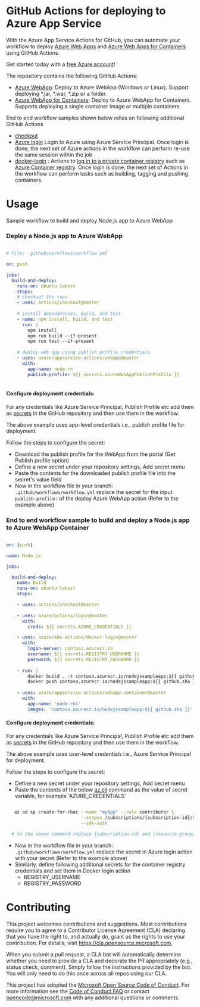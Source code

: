 # GitHub Actions for deploying to Azure App Service

With the Azure App Service Actions for GitHub, you can automate your workflow to deploy [Azure Web Apps](https://azure.microsoft.com/en-us/services/app-service/web/) and [Azure Web Apps for Containers](https://azure.microsoft.com/en-us/services/app-service/containers/) using GitHub Actions.

Get started today with a [free Azure account](https://azure.com/free/open-source)!

The repository contains the following GitHub Actions:
* [Azure WebApp](https://github.com/Azure/appservice-actions/blob/master/webapp/action.yml): Deploy to Azure WebApp (Windows or Linux). Support deploying *.jar, *.war, *.zip or a folder.
* [Azure WebApp for Containers](https://github.com/Azure/appservice-actions/blob/master/webapp-container/action.yml): Deploy to Azure WebApp for Containers. Supports deploying a single container image or multiple containers.

End to end workflow samples shown below relies on following additional GitHub Actions

* [checkout](https://https://github.com/actions/checkout/blob/master/action.yml) 
* [Azure login](https://github.com/Azure/actions/blob/master/login/action.yml) Login to Azure using Azure Service Principal. Once login is done, the next set of Azure actions in the workflow can perform re-use the same session within the job
* [docker-login](https://github.com/Azure/container-actions/tree/master/docker-login) : Actions to [log in to a private container registry](https://docs.docker.com/engine/reference/commandline/login/) such as [Azure Container registry](https://azure.microsoft.com/en-us/services/container-registry/). Once login is done, the next set of Actions in the workflow can perform tasks such as building, tagging and pushing containers.


# Usage

Sample workflow to build and deploy Node.js app to Azure WebApp

### Deploy a Node.js app to Azure WebApp

```yaml

# File: .github/workflows/workflow.yml

on: push

jobs:
  build-and-deploy:
    runs-on: ubuntu-latest
    steps:
    # checkout the repo
    - uses: actions/checkout@master
    
    # install dependencies, build, and test
    - name: npm install, build, and test
      run: |
        npm install
        npm run build --if-present
        npm run test --if-present
        
    # deploy web app using publish profile credentials
    - uses: azure/appservice-actions/webapp@master
      with: 
        app-name: node-rn
        publish-profile: ${{ secrets.azureWebAppPublishProfile }}
        

```

#### Configure deployment credentials:

For any credentials like Azure Service Principal, Publish Profile etc add them as [secrets](https://developer.github.com/actions/managing-workflows/storing-secrets/) in the GitHub repository and then use them in the workflow.

The above example uses app-level credentials i.e., publish profile file for deployment. 

Follow the steps to configure the secret:
  * Download the publish profile for the WebApp from the portal (Get Publish profile option)
  * Define a new secret under your repository settings, Add secret menu
  * Paste the contents for the downloaded publish profile file into the secret's value field
  * Now in the workflow file in your branch: `.github/workflows/workflow.yml` replace the secret for the input `publish-profile:` of the deploy Azure WebApp action (Refer to the example above)
    

### End to end workflow sample to build and deploy a Node.js app to Azure WebApp Container

```yaml

on: [push]

name: Node.js

jobs:

  build-and-deploy:
    name: Build
    runs-on: ubuntu-latest
    steps:

    - uses: actions/checkout@master
    
    - uses: azure/actions/login@master
      with:
        creds: ${{ secrets.AZURE_CREDENTIALS }}

    - uses: azure/k8s-actions/docker-login@master
      with:
        login-server: contoso.azurecr.io
        username: ${{ secrets.REGISTRY_USERNAME }}
        password: ${{ secrets.REGISTRY_PASSWORD }}
    
    - run: |
        docker build . -t contoso.azurecr.io/nodejssampleapp:${{ github.sha }}
        docker push contoso.azurecr.io/nodejssampleapp:${{ github.sha }} 
      
    - uses: azure/appservice-actions/webapp-container@master
      with:
        app-name: 'node-rnc'
        images: 'contoso.azurecr.io/nodejssampleapp:${{ github.sha }}'


```

#### Configure deployment credentials:

For any credentials like Azure Service Principal, Publish Profile etc add them as [secrets](https://developer.github.com/actions/managing-workflows/storing-secrets/) in the GitHub repository and then use them in the workflow.

The above example uses user-level credentials i.e., Azure Service Principal for deployment. 

Follow the steps to configure the secret:
  * Define a new secret under your repository settings, Add secret menu
  * Paste the contents of the below [az cli](https://docs.microsoft.com/en-us/cli/azure/?view=azure-cli-latest) command as the value of secret variable, for example 'AZURE_CREDENTIALS'
```bash  

   az ad sp create-for-rbac --name "myApp" --role contributor \
                            --scopes /subscriptions/{subscription-id}/resourceGroups/{resource-group} \
                            --sdk-auth
                            
  # In the above command replace {subscription-id} and {resource-group} with your subscription id and the resource group name
```
  * Now in the workflow file in your branch: `.github/workflows/workflow.yml` replace the secret in Azure login action with your secret (Refer to the example above)
  * Similarly, define following additional secrets for the container registry credentials and set them in Docker login action
      * REGISTRY_USERNAME
      * REGISTRY_PASSWORD


# Contributing

This project welcomes contributions and suggestions.  Most contributions require you to agree to a
Contributor License Agreement (CLA) declaring that you have the right to, and actually do, grant us
the rights to use your contribution. For details, visit https://cla.opensource.microsoft.com.

When you submit a pull request, a CLA bot will automatically determine whether you need to provide
a CLA and decorate the PR appropriately (e.g., status check, comment). Simply follow the instructions
provided by the bot. You will only need to do this once across all repos using our CLA.

This project has adopted the [Microsoft Open Source Code of Conduct](https://opensource.microsoft.com/codeofconduct/).
For more information see the [Code of Conduct FAQ](https://opensource.microsoft.com/codeofconduct/faq/) or
contact [opencode@microsoft.com](mailto:opencode@microsoft.com) with any additional questions or comments.
